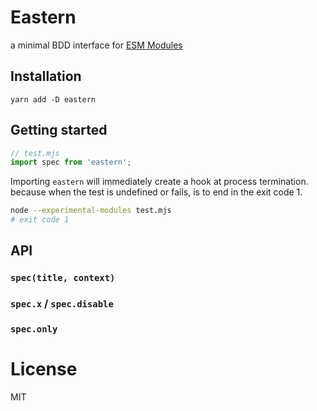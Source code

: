 # Eastern

a minimal BDD interface for [ESM Modules](https://nodejs.org/api/esm.html#esm_enabling)

## Installation

```
yarn add -D eastern
```

## Getting started

```js
// test.mjs
import spec from 'eastern';
```

Importing `eastern` will immediately create a hook at process termination.
because when the test is undefined or fails, is to end in the exit code 1.

```bash
node --experimental-modules test.mjs
# exit code 1
```

## API

### `spec(title, context)`

### `spec.x` / `spec.disable`

### `spec.only`

# License

MIT
